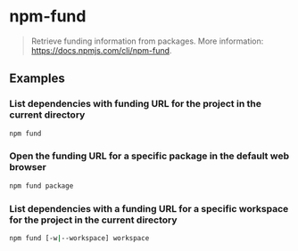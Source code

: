 # npm-fund

> Retrieve funding information from packages. More information: <https://docs.npmjs.com/cli/npm-fund>.

## Examples

### List dependencies with funding URL for the project in the current directory

```bash
npm fund
```

### Open the funding URL for a specific package in the default web browser

```bash
npm fund package
```

### List dependencies with a funding URL for a specific workspace for the project in the current directory

```bash
npm fund [-w|--workspace] workspace
```
